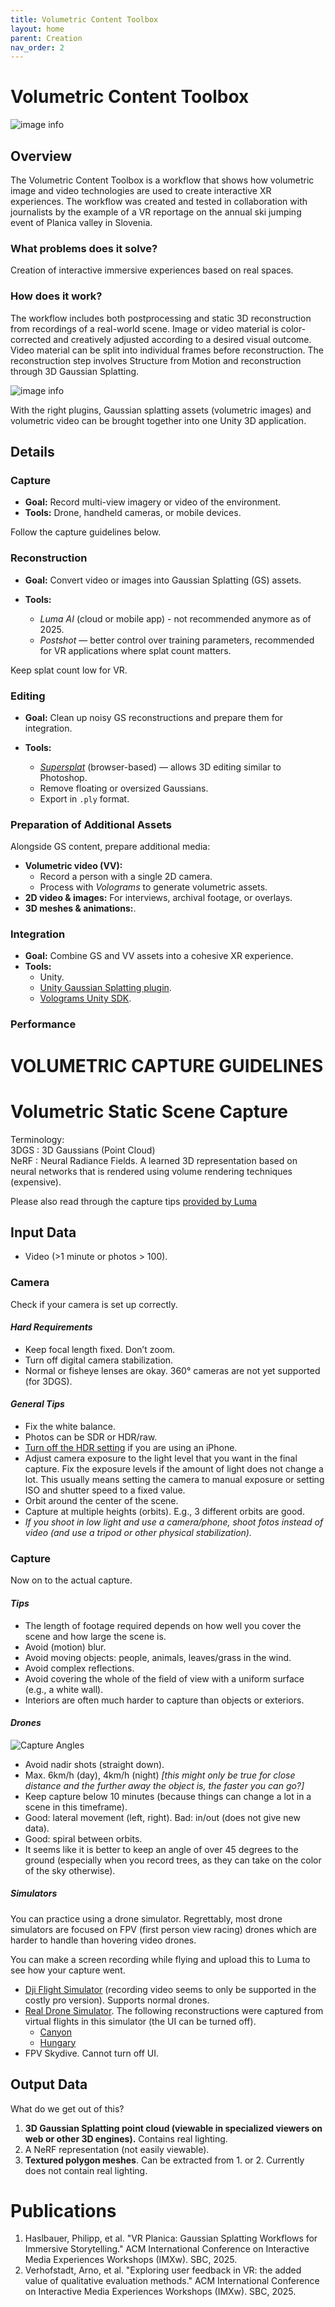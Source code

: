 ```yaml
---
title: Volumetric Content Toolbox
layout: home
parent: Creation
nav_order: 2
---
```

# Volumetric Content Toolbox

![image info](/assets/images/comp_creation/vct/vct_slovenia.png)

## Overview

The Volumetric Content Toolbox is a workflow that shows how volumetric image and video technologies are used to create interactive XR experiences. 
The workflow was created and tested in collaboration with journalists by the example of a VR reportage on the annual ski jumping event of Planica valley in Slovenia.


### What problems does it solve?

Creation of interactive immersive experiences based on real spaces.

### How does it work?

The workflow includes both postprocessing and static 3D reconstruction from recordings of a real-world scene. Image or video material is color-corrected and creatively adjusted according to a desired visual outcome. Video material can be split into individual frames before reconstruction. The reconstruction step involves Structure from Motion and reconstruction through 3D Gaussian Splatting.

![image info](/assets/images/comp_creation/vct/Workflow.png)

With the right plugins, Gaussian splatting assets (volumetric images) and volumetric video can be brought together into one Unity 3D application.

## Details

### Capture

- **Goal:** Record multi-view imagery or video of the environment.  
- **Tools:** Drone, handheld cameras, or mobile devices.  

Follow the capture guidelines below.

### Reconstruction

- **Goal:** Convert video or images into Gaussian Splatting (GS) assets.  

- **Tools:**
  - *Luma AI* (cloud or mobile app) - not recommended anymore as of 2025.  
  - *Postshot* — better control over training parameters, recommended for VR applications where splat count matters.

Keep splat count low for VR. 


### Editing

- **Goal:** Clean up noisy GS reconstructions and prepare them for integration.  

- **Tools:**
  - [*Supersplat*](https://superspl.at/editor/) (browser-based) — allows 3D editing similar to Photoshop.  
  - Remove floating or oversized Gaussians.  
  - Export in `.ply` format.

### Preparation of Additional Assets

Alongside GS content, prepare additional media:  
- **Volumetric video (VV):**
  - Record a person with a single 2D camera.  
  - Process with *Volograms* to generate volumetric assets.
- **2D video & images:** For interviews, archival footage, or overlays.  
- **3D meshes & animations:**.  


### Integration

- **Goal:** Combine GS and VV assets into a cohesive XR experience.  
- **Tools:** 
    - Unity.
    - [Unity Gaussian Splatting plugin](https://github.com/aras-p/UnityGaussianSplatting).  
    - [Volograms Unity SDK](https://github.com/Volograms/volograms_unity_plugin).


### Performance

# VOLUMETRIC CAPTURE GUIDELINES

# Volumetric Static Scene Capture 

Terminology:  
3DGS : 3D Gaussians (Point Cloud)  
NeRF : Neural Radiance Fields. A learned 3D representation based on neural networks that is rendered using volume rendering techniques (expensive).

Please also read through the capture tips [provided by Luma](https://docs.lumalabs.ai/MCrGAEukR4orR9)

## Input Data

* Video (\>1 minute or photos \> 100). 

### Camera

Check if your camera is set up correctly.

#### *Hard Requirements*

* Keep focal length fixed. Don’t zoom.  
* Turn off digital camera stabilization.  
* Normal or fisheye lenses are okay. 360° cameras are not yet supported (for 3DGS).

#### *General Tips*

* Fix the white balance.  
* Photos can be SDR or HDR/raw.  
* [Turn off the HDR setting](https://support.apple.com/guide/iphone/adjust-hdr-camera-settings-iph2cafe2ebc/ios) if you are using an iPhone.  
* Adjust camera exposure to the light level that you want in the final capture. Fix the exposure levels if the amount of light does not change a lot. This usually means setting the camera to manual exposure or setting ISO and shutter speed to a fixed value.  
* Orbit around the center of the scene.  
* Capture at multiple heights (orbits). E.g., 3 different orbits are good.  
* *If you shoot in low light and use a camera/phone, shoot fotos instead of video (and use a tripod or other physical stabilization).*

### Capture

Now on to the actual capture.

#### *Tips*

* The length of footage required depends on how well you cover the scene and how large the scene is.  
* Avoid (motion) blur.  
* Avoid moving objects: people, animals, leaves/grass in the wind.  
* Avoid complex reflections.  
* Avoid covering the whole of the field of view with a uniform surface (e.g., a white wall).  
* Interiors are often much harder to capture than objects or exteriors.

#### *Drones*

![Capture Angles](/assets/images/comp_creation/vct/CaptureAngles.png)

* Avoid nadir shots (straight down).  
* Max. 6km/h (day), 4km/h (night) *\[this might only be true for close distance and the further away the object is, the faster you can go?\]*   
* Keep capture below 10 minutes (because things can change a lot in a scene in this timeframe).  
* Good: lateral movement (left, right). Bad: in/out (does not give new data).  
* Good: spiral between orbits.  
* It seems like it is better to keep an angle of over 45 degrees to the ground (especially when you record trees, as they can take on the color of the sky otherwise).

##### Simulators

You can practice using a drone simulator. Regrettably, most drone simulators are focused on FPV (first person view racing) drones which are harder to handle than hovering video drones.

You can make a screen recording while flying and upload this to Luma to see how your capture went.

- [Dji Flight Simulator](https://www.dji.com/pt/downloads/softwares/dji-flightsimulator-launcher) (recording video seems to only be supported in the costly pro version). Supports normal drones.  
- [Real Drone Simulator](https://www.realdronesimulator.com/downloads). The following reconstructions were captured from virtual flights in this simulator (the UI can be turned off).   
  - [Canyon](https://lumalabs.ai/embed/1a047ce5-cf9a-412b-b094-05ee89cc982f?mode=sparkles&background=%23ffffff&color=%23000000&showTitle=true&loadBg=true&logoPosition=bottom-left&infoPosition=bottom-right&cinematicVideo=undefined&showMenu=false)  
  - [Hungary](https://lumalabs.ai/embed/239ee9a3-5834-41b0-adcd-f9e28d36163b?mode=sparkles&background=%23ffffff&color=%23000000&showTitle=true&loadBg=true&logoPosition=bottom-left&infoPosition=bottom-right&cinematicVideo=undefined&showMenu=false)  
- FPV Skydive. Cannot turn off UI.

## Output Data

What do we get out of this?

1. **3D Gaussian Splatting point cloud (viewable in specialized viewers on web or other 3D engines).** Contains real lighting.  
2. A NeRF representation (not easily viewable).  
3. **Textured polygon meshes**. Can be extracted from 1\. or 2\. Currently does not contain real lighting.




# Publications

1. Haslbauer, Philipp, et al. "VR Planica: Gaussian Splatting Workflows for Immersive Storytelling." ACM International Conference on Interactive Media Experiences Workshops (IMXw). SBC, 2025.
2. Verhofstadt, Arno, et al. "Exploring user feedback in VR: the added value of qualitative evaluation methods." ACM International Conference on Interactive Media Experiences Workshops (IMXw). SBC, 2025.
